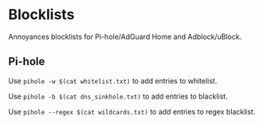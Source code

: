 # Blocklists

Annoyances blocklists for Pi-hole/AdGuard Home and Adblock/uBlock. 

## Pi-hole

Use `pihole -w $(cat whitelist.txt)` to add entries to whitelist. 

Use `pihole -b $(cat dns_sinkhole.txt)` to add entries to blacklist. 

Use `pihole --regex $(cat wildcards.txt)` to add entries to regex blacklist.
